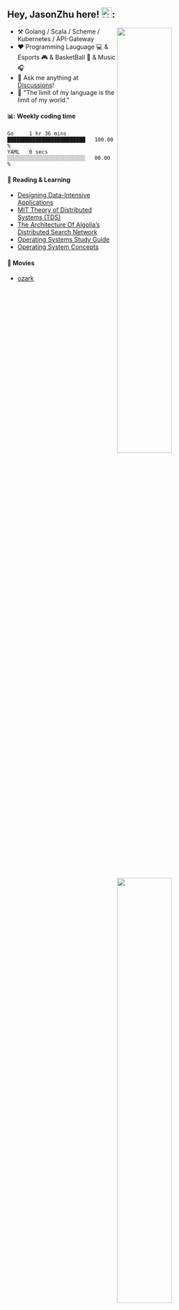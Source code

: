 ## Hey, JasonZhu here! <img src='https://qpluspicture.oss-cn-beijing.aliyuncs.com/6LjjQA/Hi.gif' alt='Hi' width="24"/>:

[<img align="right" width="50%" src="https://github-readme-stats-ouuan.vercel.app/api?username=Belyenochi&theme=dark&show_icons=true">](https://metrics.lecoq.io/ouuan#gh-dark-mode-only)
[<img align="right" width="50%" src="https://github-readme-stats-ouuan.vercel.app/api?username=Belyenochi&show_icons=true">](https://metrics.lecoq.io/ouuan#gh-light-mode-only)

-   :hammer_and_pick: Golang / Scala / Scheme / Kubernetes / API-Gateway
-   :hearts: Programming Lauguage 💻 & Esports 🎮 & BasketBall 🏀 & Music 🎧
-   :thought_balloon: Ask me anything at [Discussions](https://github.com/Belyenochi/Belyenochi/discussions/new)!
-   :cherry_blossom: "The limit of my language is the limit of my world."

#### 📊: Weekly coding time
<!--START_SECTION:waka-->

```text
Go     1 hr 36 mins    █████████████████████████   100.00 %
YAML   0 secs          ░░░░░░░░░░░░░░░░░░░░░░░░░   00.00 %
```

<!--END_SECTION:waka-->

#### 📖 Reading & Learning
* [Designing Data-Intensive Applications](https://github.com/Vonng/ddia/)
* [MIT Theory of Distributed Systems (TDS)](http://groups.csail.mit.edu/tds/)
* [The Architecture Of Algolia’s Distributed Search Network](http://highscalability.com/blog/2015/3/9/the-architecture-of-algolias-distributed-search-network.html)
* [Operating Systems Study Guide](http://faculty.salina.k-state.edu/tim/ossg/index.html)
* [Operating System Concepts](https://www.os-book.com/OS9/)

#### 🎥 Movies
* [ozark](https://www.netflix.com/gb/title/80117552)
